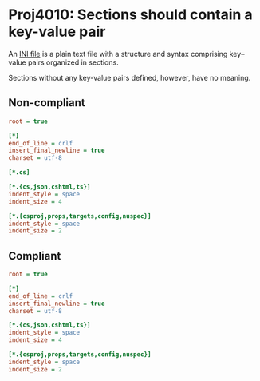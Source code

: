 # Proj4010: Sections should contain a key-value pair
An [INI file](https://en.wikipedia.org/wiki/INI_file) is a plain text file with
a structure and syntax comprising key–value pairs organized in sections.

Sections without any key-value pairs defined, however, have no meaning.

## Non-compliant
``` INI
root = true

[*]
end_of_line = crlf
insert_final_newline = true
charset = utf-8

[*.cs]

[*.{cs,json,cshtml,ts}]
indent_style = space
indent_size = 4

[*.{csproj,props,targets,config,nuspec}]
indent_style = space
indent_size = 2
```

## Compliant
``` INI
root = true

[*]
end_of_line = crlf
insert_final_newline = true
charset = utf-8

[*.{cs,json,cshtml,ts}]
indent_style = space
indent_size = 4

[*.{csproj,props,targets,config,nuspec}]
indent_style = space
indent_size = 2
```
